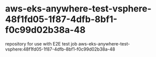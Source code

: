 # aws-eks-anywhere-test-vsphere-48f1fd05-1f87-4dfb-8bf1-f0c99d02b38a-48
repository for use with E2E test job aws-eks-anywhere-test-vsphere:48f1fd05-1f87-4dfb-8bf1-f0c99d02b38a-48
